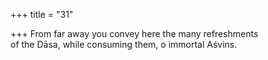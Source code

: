 +++
title = "31"

+++
From far away you convey here the many refreshments  
of the Dāsa, while consuming them, o immortal Aśvins.  